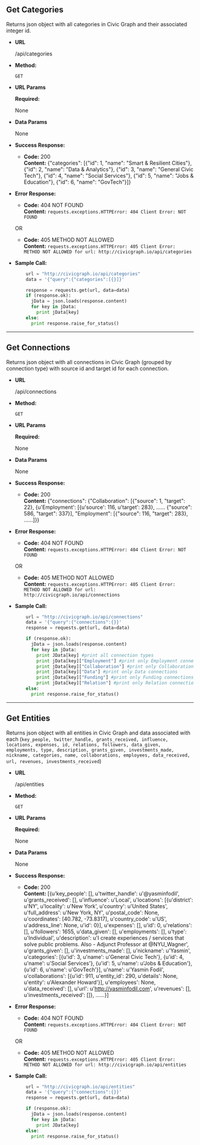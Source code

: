 **Get Categories**
----
  Returns json object with all categories in Civic Graph and their associated integer id.

* **URL**

  /api/categories

* **Method:**

  `GET`
  
*  **URL Params**

   **Required:**
 
   None

* **Data Params**

   None

* **Success Response:**

  * **Code:** 200 <br />
    **Content:** {"categories": [{"id": 1, "name": "Smart & Resilient Cities"}, {"id": 2, "name": "Data & Analytics"}, {"id": 3, "name": "General Civic Tech"}, {"id": 4, "name": "Social Services"}, {"id": 5, "name": "Jobs & Education"}, {"id": 6, "name": "GovTech"}]}
    
 
* **Error Response:**

  * **Code:** 404 NOT FOUND <br />
    **Content:** `requests.exceptions.HTTPError: 404 Client Error: NOT FOUND`

  OR

  * **Code:** 405 METHOD NOT ALLOWED <br />
    **Content:** `requests.exceptions.HTTPError: 405 Client Error: METHOD NOT ALLOWED for url: http://civicgraph.io/api/categories`

* **Sample Call:**

  ```python
      url = "http://civicgraph.io/api/categories"
      data = '{"query":{"categories":[{}]}'

      response = requests.get(url, data=data)
      if (response.ok):
        jData = json.loads(response.content)
        for key in jData:
          print jData[key]
      else:
        print response.raise_for_status()
  ```

----
**Get Connections**
----
  Returns json object with all connections in Civic Graph (grouped by connection type) with source id and target id for each connection.

* **URL**

  /api/connections

* **Method:**

  `GET`
  
*  **URL Params**

   **Required:**
 
   None

* **Data Params**

   None

* **Success Response:**

  * **Code:** 200 <br />
    **Content:** {"connections": {"Collaboration": [{"source": 1, "target": 22}, {u'Employment': [{u'source': 116, u'target': 283}, ...... {"source": 586, "target": 337}], "Employment": [{"source": 116, "target": 283}, ......]}}
    
 
* **Error Response:**

  * **Code:** 404 NOT FOUND <br />
    **Content:** `requests.exceptions.HTTPError: 404 Client Error: NOT FOUND`

  OR

  * **Code:** 405 METHOD NOT ALLOWED <br />
    **Content:** `requests.exceptions.HTTPError: 405 Client Error: METHOD NOT ALLOWED for url: http://civicgraph.io/api/connections`

* **Sample Call:**

  ```python
      url = "http://civicgraph.io/api/connections"
      data = '{"query":{"connections":{}}'
      response = requests.get(url, data=data)

      if (response.ok):
        jData = json.loads(response.content)
        for key in jData:
          print JData[key] #print all connection types
          print jData[key]["Employment"] #print only Employment connections
          print jData[key]["Collaboration"] #print only Collaboration connections
          print jData[key]["Data"] #print only Data connections
          print jData[key]["Funding"] #print only Funding connections
          print jData[key]["Relation"] #print only Relation connections
      else:
        print response.raise_for_status()
  ```

----
**Get Entities**
----
  Returns json object with all entities in Civic Graph and data associated with each (`key_people, twitter_handle, grants_received, influence, locations, expenses, id, relations, followers, data_given, employments, type, description, grants_given, investments_made, nickname, categories, name, collaborations, employees, data_received, url, revenues, investments_received`)

* **URL**

  /api/entities

* **Method:**

  `GET`
  
*  **URL Params**

   **Required:**
 
   None

* **Data Params**

   None

* **Success Response:**

  * **Code:** 200 <br />
    **Content:** [{u'key_people': [], u'twitter_handle': u'@yasminfodil', u'grants_received': [], u'influence': u'Local', u'locations': [{u'district': u'NY', u'locality': u'New York', u'country': u'United States', u'full_address': u'New York, NY', u'postal_code': None, u'coordinates': [40.782, -73.8317], u'country_code': u'US', u'address_line': None, u'id': 0}], u'expenses': [], u'id': 0, u'relations': [], u'followers': 1655, u'data_given': [], u'employments': [], u'type': u'Individual', u'description': u'I create experiences / services that solve public problems. Also - Adjunct Professor at @NYU_Wagner', u'grants_given': [], u'investments_made': [], u'nickname': u'Yasmin', u'categories': [{u'id': 3, u'name': u'General Civic Tech'}, {u'id': 4, u'name': u'Social Services'}, {u'id': 5, u'name': u'Jobs & Education'}, {u'id': 6, u'name': u'GovTech'}], u'name': u'Yasmin Fodil', u'collaborations': [{u'id': 911, u'entity_id': 290, u'details': None, u'entity': u'Alexander Howard'}], u'employees': None, u'data_received': [], u'url': u'http://yasminfodil.com', u'revenues': [], u'investments_received': []}, ......}]
    
 
* **Error Response:**

  * **Code:** 404 NOT FOUND <br />
    **Content:** `requests.exceptions.HTTPError: 404 Client Error: NOT FOUND`

  OR

  * **Code:** 405 METHOD NOT ALLOWED <br />
    **Content:** `requests.exceptions.HTTPError: 405 Client Error: METHOD NOT ALLOWED for url: http://civicgraph.io/api/entities`

* **Sample Call:**

  ```python
      url = "http://civicgraph.io/api/entities"
      data = '{"query":{"connections":{}}'
      response = requests.get(url, data=data)

      if (response.ok):
        jData = json.loads(response.content)
        for key in jData:
          print JData[key]
      else:
        print response.raise_for_status()
  ```